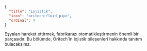 ```json
{
  "title": "Lojistik",
  "icon": "oritech:fluid_pipe",
  "ordinal": 4
}
```

Eşyaları hareket ettirmek, fabrikanızı otomatikleştirmenin önemli bir parçasıdır. Bu bölümde, Oritech'in
lojistik bileşenleri hakkında tanıtım bulacaksınız.
